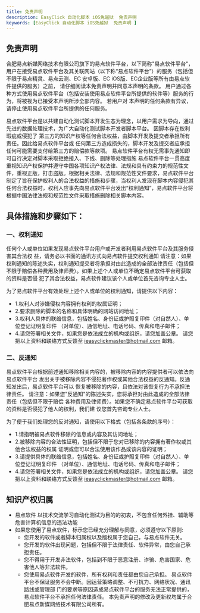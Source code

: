 ```yaml
---
title: 免责声明
description: EasyClick 自动化脚本 iOS免越狱  免责声明 
keywords: [EasyClick 自动化脚本 iOS免越狱  免责声明 ]
---
```



## 免责声明
合肥易点新媒网络技术有限公司旗下的易点软件平台，以下简称"易点软件平台"，
用户在接受易点软件平台及其关联网站（以下称“易点软件平台”）的服务（包括但不限于易点精灵、易点云测、EC 安卓版、EC iOS版、EC企业版等所有由易点软件提供的服务）之前， 
请仔细阅读本免责声明并同意本声明的条款。
用户通过各种方式使用易点软件平台（包括安装使用易点软件平台所提供的软件等）服务的行为，将被视为已接受本声明所涉全部内容。
若用户对 本声明的任何条款有异议，请停止使用易点软件平台所提供的任何服务。 

易点软件平台是以共建自动化测试脚本开发生态为理念，以用户需求为导向，通过先进的数据处理技术，为广大自动化测试脚本开发者脚本平台。 
因脚本存在权利瑕疵或侵犯了 第三方的知识产权等任何合法权益，由脚本开发及提交者承担所有责任。因此给易点软件平台或 任何第三方造成损失的，脚本开发及提交者应承担任何可能需要支付给第三方的赔偿款等款项。
易点软件平台有权无需事先通知即可自行决定对脚本采取拒绝接入、下线、删除等处理措施 
易点软件平台一贯高度重视知识产权保护并遵守中国各项知识产权法律、法规和具有约束力的规范性文件，重视正版，打击盗版。根据相关法律、法规和规范性文件要求，易点软件平台制定了旨在保护权利人的合法权益的措施和步骤，当权利人发现在脚本内容侵犯其任何合法权益时，权利人应事先向易点软件平台发出“权利通知”，易点软件平台将根据中国法律法规和规范性文件采取措施删除相关脚本内容。 

## 具体措施和步骤如下： 

### 一、权利通知 
任何个人或单位如果发现易点软件平台用户或开发者利用易点软件平台及其服务侵害其合法权 益，请务必以书面的通讯方式向易点软件提交权利通知 
请注意：如果权利通知的陈述失实，权利通知提交者将承担对由此造成的全部法律责任（包括但 不限于赔偿各种费用及律师费）。如果上述个人或单位不确定易点软件平台可获取的资料是否侵 犯了其合法权益，易点软件建议该个人或单位首先咨询专业人士。 

为了易点软件平台有效处理上述个人或单位的权利通知，请提供以下内容： 

- 1.权利人对涉嫌侵权内容拥有权利的权属证明； 
- 2.要求删除的脚本的名称和具体明确的网站访问地址； 
- 3.权利人具体的联络信息，包括姓名、身份证或护照复印件（对自然人）、单位登记证明复印件 （对单位）、通信地址、电话号码、传真和电子邮件； 
- 4.请您签署相关文件，如果您是依法成立的机构或组织，请您加盖公章。 
请您把以上资料和联络方式反馈至 ieasyclickmaster@hotmail.com 邮箱。 

### 二、反通知 
易点软件平台根据前述通知移除相关内容的，被移除内容的内容提供者可以依法向易点软件平台 发出关于被移除内容不侵犯著作权或其他合法权益的反通知。反通知发出后，易点软件平台可以 恢复被移除的内容，且依法对该恢复行为不承担法律责任。
请注意：如果您"反通知"的陈述失实，您将承担对由此造成的全部法律责任（包括但不限于赔偿 各种费用及律师费）。如果您不确定易点软件平台可获取的资料是否侵犯了他人的权利，我们建 议您首先咨询专业人士。 

为了便于我们处理您的反对通知，请使用以下格式（包括各条款的序号）： 

- 1.请指明被易点软件移除的信息或内容及其访问地址； 
- 2.被移除内容的合法性证明，包括但不限于您对已移除的内容拥有著作权或其他合法权益的权属 证明或您可以合法使用该作品或该内容的证明； 
- 3.请提供具体的联络信息，包括姓名、身份证或护照复印件（对自然人）、单位登记证明复印件 （对单位）、通信地址、电话号码、传真和电子邮件； 
- 4.请您签署相关文件，如果您是依法成立的机构或组织，请您加盖公章。
请您把以上资料和联络方式反馈至 ieasyclickmaster@hotmail.com 邮箱。 

## 知识产权归属
- 易点软件 以技术交流学习自动化测试为目的的初衷，不包含任何外挂、辅助等危害计算机信息的违法功能
- 如果您使用了易点软件，标示您已经充分理解与同意，必须遵守以下原则:
    - 您开发的软件或者脚本归属权以及版权属于您自己，与易点软件无关。
    - 您开发的软件出现问题，包括但不限于法律责任、软件异常，由您自己承担责任。
    - 您不得用于开发非法软件，包括到不限于恶意注册、诈骗、危害国家、危害他人等非法软件。
    - 您使用易点软件开发的软件，所有权利和责任都由您自己承担。
易点软件平台不保证服务不会中断。因运营策略调整、不可抗力、网络状况、通讯路线或管理部 门的要求等原因造成易点软件平台的服务无法正常提供的，易点软件平台不承担任何法律责任。 
本免责声明的修改及更新权均属于合肥易点新媒网络技术有限公司所有。
